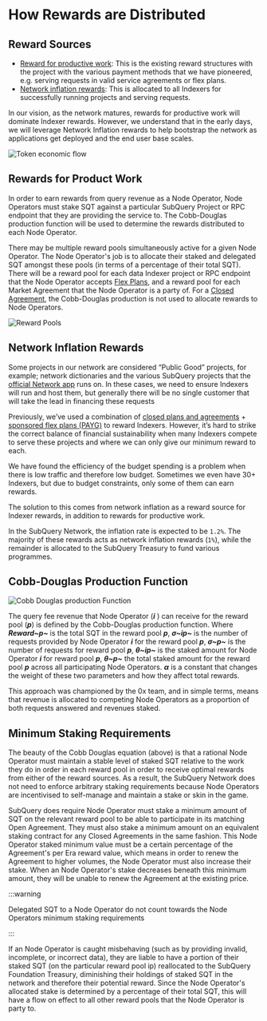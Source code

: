 # How Rewards are Distributed

## Reward Sources

- [Reward for productive work](#rewards-for-product-work): This is the existing reward structures with the project with the various payment methods that we have pioneered, e.g. serving requests in valid service agreements or flex plans.
- [Network inflation rewards](#network-inflation-rewards): This is allocated to all Indexers for successfully running projects and serving requests.

In our vision, as the network matures, rewards for productive work will dominate Indexer rewards. However, we understand that in the early days, we will leverage Network Inflation rewards to help bootstrap the network as applications get deployed and the end user base scales.

![Token economic flow](/assets/img/network/token_economy.png)

## Rewards for Product Work

In order to earn rewards from query revenue as a Node Operator, Node Operators must stake SQT against a particular SubQuery Project or RPC endpoint that they are providing the service to. The Cobb-Douglas production function will be used to determine the rewards distributed to each Node Operator.

There may be multiple reward pools simultaneously active for a given Node Operator. The Node Operator's job is to allocate their staked and delegated SQT amongst these pools (in terms of a percentage of their total SQT). There will be a reward pool for each data Indexer project or RPC endpoint that the Node Operator accepts [Flex Plans](./payment-methods.md#flex-plans-pay-as-you-go--payg), and a reward pool for each Market Agreement that the Node Operator is a party of. For a [Closed Agreement](./payment-methods.md#closed-plans-and-agreements), the Cobb-Douglas production is not used to allocate rewards to Node Operators.

![Reward Pools](/assets/img/network/reward_pools.png)

## Network Inflation Rewards

Some projects in our network are considered “Public Good” projects, for example; network dictionaries and the various SubQuery projects that the [official Network app](https://kepler.subquery.network) runs on. In these cases, we need to ensure Indexers will run and host them, but generally there will be no single customer that will take the lead in financing these requests

Previously, we’ve used a combination of [closed plans and agreements](./payment-methods.md#closed-plans-and-agreements) + [sponsored flex plans (PAYG)](./payment-methods.md#flex-plans-pay-as-you-go--payg) to reward Indexers. However, it’s hard to strike the correct balance of financial sustainability when many Indexers compete to serve these projects and where we can only give our minimum reward to each.

We have found the efficiency of the budget spending is a problem when there is low traffic and therefore low budget. Sometimes we even have 30+ Indexers, but due to budget constraints, only some of them can earn rewards.

The solution to this comes from network inflation as a reward source for Indexer rewards, in addition to rewards for productive work.

In the SubQuery Network, the inflation rate is expected to be `1.2%`. The majority of these rewards acts as network inflation rewards (`1%`), while the remainder is allocated to the SubQuery Treasury to fund various programmes.

## Cobb-Douglas Production Function

![Cobb Douglas production Function](/assets/img/network/cobb_douglas.png)

The query fee revenue that Node Operator (**_i_** ) can receive for the reward pool (**_p_**) is defined by the Cobb-Douglas production function. Where **_Reward~p~_** is the total SQT in the reward pool **_p_**, **_σ~ip~_** is the number of requests provided by Node Operator **_i_** for the reward pool **_p_**, **_σ~p~_** is the number of requests for reward pool **_p_**, **_θ~ip~_** is the staked amount for Node Operator **_i_** for reward pool **_p_**, **_θ~p~_** the total staked amount for the reward pool **_p_** across all participating Node Operators. **_α_** is a constant that changes the weight of these two parameters and how they affect total rewards.

This approach was championed by the 0x team, and in simple terms, means that revenue is allocated to competing Node Operators as a proportion of both requests answered and revenues staked.

## Minimum Staking Requirements

The beauty of the Cobb Douglas equation (above) is that a rational Node Operator must maintain a stable level of staked SQT relative to the work they do in order in each reward pool in order to receive optimal rewards from either of the reward sources. As a result, the SubQuery Network does not need to enforce arbitrary staking requirements because Node Operators are incentivised to self-manage and maintain a stake or skin in the game.

SubQuery does require Node Operator must stake a minimum amount of SQT on the relevant reward pool to be able to participate in its matching Open Agreement. They must also stake a minimum amount on an equivalent staking contract for any Closed Agreements in the same fashion. This Node Operator staked minimum value must be a certain percentage of the Agreement's per Era reward value, which means in order to renew the Agreement to higher volumes, the Node Operator must also increase their stake. When an Node Operator's stake decreases beneath this minimum amount, they will be unable to renew the Agreement at the existing price.

:::warning

Delegated SQT to a Node Operator do not count towards the Node Operators minimum staking requirements

:::

If an Node Operator is caught misbehaving (such as by providing invalid, incomplete, or incorrect data), they are liable to have a portion of their staked SQT (on the particular reward pool ip) reallocated to the SubQuery Foundation Treasury, diminishing their holdings of staked SQT in the network and therefore their potential reward. Since the Node Operator's allocated stake is determined by a percentage of their total SQT, this will have a flow on effect to all other reward pools that the Node Operator is party to.
